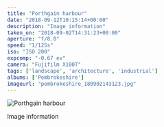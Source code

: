 ```yaml
---
title: "Porthgain harbour"
date: "2018-09-12T10:15:14+00:00"
description: "Image information"
taken_on: "2018-09-02T14:31:23+00:00"
aperture: "f/8.0"
speed: "1/125s"
iso: "ISO 200"
expcomp: "-0.67 ev"
camera: "Fujifilm X100T"
tags: ['landscape', 'architecture', 'industrial']
albums: ['Pembrokeshire']
imageurl: "pembrokeshire_180902143123.jpg"
---
```


![Porthgain harbour](https://wingsopenwide-images.s3.amazonaws.com/xs/pembrokeshire_180902143123.jpg)

Image information
